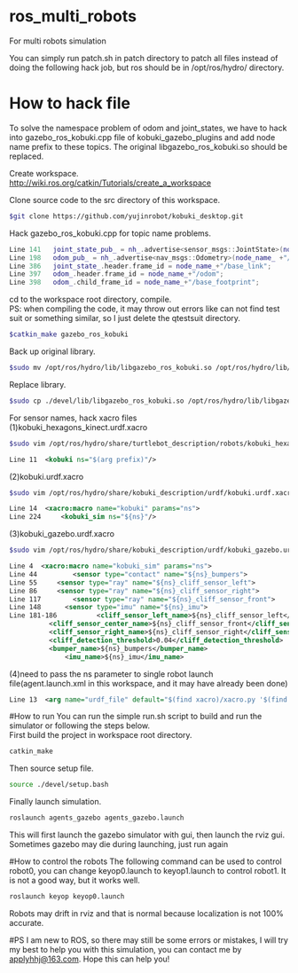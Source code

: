 # ros_multi_robots
For multi robots simulation

You can simply run patch.sh in patch directory to patch all files instead of doing the following hack job, but ros should be in /opt/ros/hydro/ directory.

# How to hack file
To solve the namespace problem of odom and joint_states, we have to hack into gazebo_ros_kobuki.cpp file of  kobuki_gazebo_plugins and add node name prefix to these topics. The original libgazebo_ros_kobuki.so should be replaced.

Create workspace.<br />
http://wiki.ros.org/catkin/Tutorials/create_a_workspace

Clone source code to the src directory of this workspace.
```Bash
$git clone https://github.com/yujinrobot/kobuki_desktop.git
```
Hack gazebo_ros_kobuki.cpp for topic name problems.
```cpp
Line 141   joint_state_pub_ = nh_.advertise<sensor_msgs::JointState>(node_name_ +"/joint_states", 1);
Line 198   odom_pub_ = nh_.advertise<nav_msgs::Odometry>(node_name_ +"/odom", 1);
Line 386   joint_state_.header.frame_id = node_name_+"/base_link";
Line 397   odom_.header.frame_id = node_name_+"/odom";
Line 398   odom_.child_frame_id = node_name_+"/base_footprint";
```
cd to the workspace root directory, compile.<br />
PS: when compiling the code, it may throw out errors like can not find test suit or something similar, so I just delete the qtestsuit directory.<br />
```Bash
$catkin_make gazebo_ros_kobuki
```
Back up original library.<br />
```Bash
$sudo mv /opt/ros/hydro/lib/libgazebo_ros_kobuki.so /opt/ros/hydro/lib/libgazebo_ros_kobuki.so.old
```
Replace library.<br />
```Bash
$sudo cp ./devel/lib/libgazebo_ros_kobuki.so /opt/ros/hydro/lib/libgazebo_ros_kobuki.so
```
For sensor names, hack xacro files<br />
(1)kobuki_hexagons_kinect.urdf.xacro<br />
```Bash
$sudo vim /opt/ros/hydro/share/turtlebot_description/robots/kobuki_hexagons_kinect.urdf.xacro
```
```xml
Line 11  <kobuki ns="$(arg prefix)"/>
```
(2)kobuki.urdf.xacro<br />
```Bash
$sudo vim /opt/ros/hydro/share/kobuki_description/urdf/kobuki.urdf.xacro
```
```xml
Line 14  <xacro:macro name="kobuki" params="ns"> 
Line 224     <kobuki_sim ns="${ns}"/>
```
(3)kobuki_gazebo.urdf.xacro <br />
```Bash
$sudo vim /opt/ros/hydro/share/kobuki_description/urdf/kobuki_gazebo.urdf.xacro
```
```xml
Line 4  <xacro:macro name="kobuki_sim" params="ns">
Line 44 	    <sensor type="contact" name="${ns}_bumpers">
Line 55	    <sensor type="ray" name="${ns}_cliff_sensor_left">
Line 86	    <sensor type="ray" name="${ns}_cliff_sensor_right">
Line 117 	    <sensor type="ray" name="${ns}_cliff_sensor_front">
Line 148	  <sensor type="imu" name="${ns}_imu">
Line 181-186	      <cliff_sensor_left_name>${ns}_cliff_sensor_left</cliff_sensor_left_name>
	      <cliff_sensor_center_name>${ns}_cliff_sensor_front</cliff_sensor_center_name>
	      <cliff_sensor_right_name>${ns}_cliff_sensor_right</cliff_sensor_right_name>
	      <cliff_detection_threshold>0.04</cliff_detection_threshold>
	      <bumper_name>${ns}_bumpers</bumper_name>
              <imu_name>${ns}_imu</imu_name>
```
(4)need to pass the ns parameter to single robot launch file(agent.launch.xml in this workspace, and it may have already been done) <br />
```xml
Line 13  <arg name="urdf_file" default="$(find xacro)/xacro.py '$(find turtlebot_description)/robots/$(arg base)_$(arg stacks)_$(arg 3d_sensor).urdf.xacro' prefix:=$(arg robot_name)" />
```

#How to run
You can run the simple run.sh script to build and run the simulator or following the steps below.<br />
First build the project in workspace root directory.<br />
```Bash
catkin_make
```
Then source setup file.<br />
```Bash
source ./devel/setup.bash
```
Finally launch simulation.<br />
```Bash
roslaunch agents_gazebo agents_gazebo.launch
```
This will first launch the gazebo simulator with gui, then launch the rviz gui. Sometimes gazebo may die during launching, just run again<br />

#How to control the robots
The following command can be used to control robot0, you can change keyop0.launch to keyop1.launch to control robot1. It is not a good way, but it works well.<br />
```Bash
roslaunch keyop keyop0.launch
```
Robots may drift in rviz and that is normal because localization is not 100% accurate.<br />

#PS
I am new to ROS, so there may still be some errors or mistakes, I will try my best to help you with this simulation, you can contact me by applyhhj@163.com. Hope this can help you!

